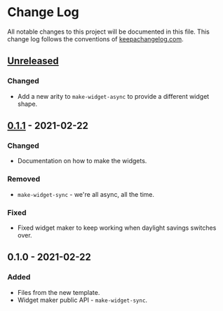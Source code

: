 # Change Log
All notable changes to this project will be documented in this file. This change log follows the conventions of [keepachangelog.com](http://keepachangelog.com/).

## [Unreleased]
### Changed
- Add a new arity to `make-widget-async` to provide a different widget shape.

## [0.1.1] - 2021-02-22
### Changed
- Documentation on how to make the widgets.

### Removed
- `make-widget-sync` - we're all async, all the time.

### Fixed
- Fixed widget maker to keep working when daylight savings switches over.

## 0.1.0 - 2021-02-22
### Added
- Files from the new template.
- Widget maker public API - `make-widget-sync`.

[Unreleased]: https://github.com/your-name/mastermind/compare/0.1.1...HEAD
[0.1.1]: https://github.com/your-name/mastermind/compare/0.1.0...0.1.1
